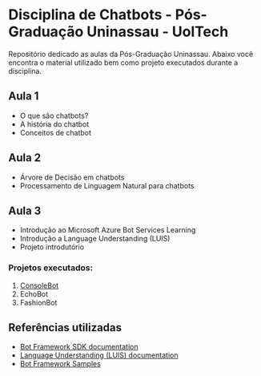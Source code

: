 # Disciplina de Chatbots - Pós-Graduação Uninassau - UolTech
Repositório dedicado as aulas da Pós-Graduação Uninassau. Abaixo você encontra o material utilizado bem como projeto executados durante a disciplina.

## Aula 1
- O que são chatbots?
- A história do chatbot
- Conceitos de chatbot

## Aula 2
- Árvore de Decisão em chatbots
- Processamento de Linguagem Natural para chatbots

## Aula 3
- Introdução ao Microsoft Azure Bot Services Learning
- Introdução a Language Understanding (LUIS)
- Projeto introdutório

### Projetos executados:
1. [ConsoleBot](/console-bot)
2. EchoBot
3. FashionBot

## Referências utilizadas
- [Bot Framework SDK documentation](https://docs.microsoft.com/en-us/azure/bot-service/index-bf-sdk?view=azure-bot-service-4.0)
- [Language Understanding (LUIS) documentation](https://docs.microsoft.com/en-us/azure/cognitive-services/luis/)
- [Bot Framework Samples](https://github.com/microsoft/BotBuilder-Samples)
